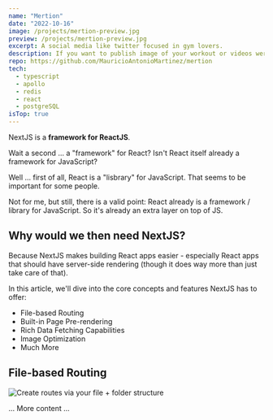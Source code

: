 ```yaml
---
name: "Mertion"
date: "2022-10-16"
image: /projects/mertion-preview.jpg
preview: /projects/mertion-preview.jpg
excerpt: A social media like twitter focused in gym lovers.
description: If you want to publish image of your workout or videos were you share with your friends how grate your are doing in your gym yuo can publish in mertion rather than instagram,  this social media focus on gym lovers.
repo: https://github.com/MauricioAntonioMartinez/mertion
tech:
  - typescript
  - apollo
  - redis
  - react
  - postgreSQL
isTop: true
---
```


NextJS is a **framework for ReactJS**.

Wait a second ... a "framework" for React? Isn't React itself already a framework for JavaScript?

Well ... first of all, React is a "lisbrary" for JavaScript. That seems to be important for some people.

Not for me, but still, there is a valid point: React already is a framework / library for JavaScript. So it's already an extra layer on top of JS.

## Why would we then need NextJS?

Because NextJS makes building React apps easier - especially React apps that should have server-side rendering (though it does way more than just take care of that).

In this article, we'll dive into the core concepts and features NextJS has to offer:

- File-based Routing
- Built-in Page Pre-rendering
- Rich Data Fetching Capabilities
- Image Optimization
- Much More

## File-based Routing

![Create routes via your file + folder structure](nextjs-file-based-routing.png)

... More content ...
